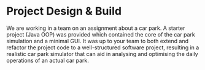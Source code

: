 # Project Design & Build
We are working in a team on an assignment about a car park. A starter project (Java OOP) was provided which contained the core of the car park simulation and a minimal GUI. It was up to your team to both extend and refactor the project code to a well-structured software project, resulting in a realistic car park simulator that can aid in analysing and optimising the daily operations of an actual car park.
